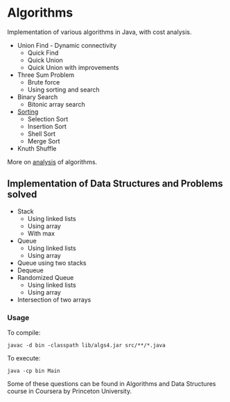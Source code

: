 # Algorithms

Implementation of various algorithms in Java, with cost analysis.

* Union Find - Dynamic connectivity
    - Quick Find
    - Quick Union
    - Quick Union with improvements
* Three Sum Problem
    - Brute force
    - Using sorting and search
* Binary Search
    - Bitonic array search
* [Sorting](https://raw.githubusercontent.com/apoorvam/algorithms/master/src/sorting/README.md)
    - Selection Sort
    - Insertion Sort
    - Shell Sort
    - Merge Sort
* Knuth Shuffle

More on [analysis](https://raw.githubusercontent.com/apoorvam/algorithms/master/analysis/README.md) of algorithms.

## Implementation of Data Structures and Problems solved

* Stack
    - Using linked lists
    - Using array
    - With max
* Queue
    - Using linked lists
    - Using array
* Queue using two stacks
* Dequeue
* Randomized Queue
    - Using linked lists
    - Using array
* Intersection of two arrays

### Usage

To compile: 

```
javac -d bin -classpath lib/algs4.jar src/**/*.java
```

To execute: 

```
java -cp bin Main
```

Some of these questions can be found in Algorithms and Data Structures course in Coursera by Princeton University.